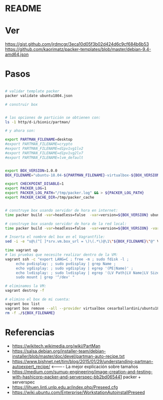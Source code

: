 # README

# Ver

https://gist.github.com/jrdmcgr/3eca10d05f3b02d424d6c9cf684b6b53
https://github.com/kaorimatz/packer-templates/blob/master/debian-9.4-amd64.json

# Pasos

```bash

# validar template packer
packer validate ubuntu1804.json 

# construir box


# las opciones de partición se obtienen con:
ls -1 http/d-i/bionic/partman/

# y ahora son:

export PARTMAN_FILENAME=desktop
#export PARTMAN_FILENAME=crypto
#export PARTMAN_FILENAME=d1pv1vg1lv2
#export PARTMAN_FILENAME=d1pv1vg2lv7
#export PARTMAN_FILENAME=lvm_default


export BOX_VERSION=1.0.0
BOX_FILENAME="ubuntu-18.04-${PARTMAN_FILENAME}-virtualbox-${BOX_VERSION}.box"

export CHECKPOINT_DISABLE=1
export PACKER_LOG=1
export PACKER_LOG_PATH="/tmp/packer.log" && > ${PACKER_LOG_PATH}
export PACKER_CACHE_DIR=/tmp/packer_cache


# construye box usando servidor de hora en internet:
time packer build -var=headless=false  -var=version=${BOX_VERSION} ubuntu1804.json

# construye box usando servidor de hora de la red local:
time packer build -var=headless=false  -var=version=${BOX_VERSION} -var=ntp_server=ntp1.mi.dominio.org ubuntu1804.json

# Inserta el nombre del box en el Vagrantfile:
sed -i -e "s@\(^[ ]*srv.vm.box_url = \)\(.*\)@\1\"${BOX_FILENAME}\"@" Vagrantfile

time vagrant up
# las pruebas que necesite realizar dentro de la VM:
vagrant ssh -c "export LANG=C ; free -m ; sudo fdisk -l ;
     echo pvdisplay: ; sudo pvdisplay | grep Name ; 
     echo vgdisplay: ; sudo vgdisplay | egrep '(PE|Name)' ; 
     echo lvdisplay: ; sudo lvdisplay | egrep '(LV Path|LV Name|LV Size)' ;
     sudo mount | grep '^/dev' "

# eliminamos la VM:
vagrant destroy -f

# elimino el box de mi cuenta:
vagrant box list
vagrant box remove --all --provider virtualbox cesarballardini/ubuntu1804
rm -f ./${BOX_FILENAME}

```

# Referencias

* https://wikitech.wikimedia.org/wiki/PartMan
* https://salsa.debian.org/installer-team/debian-installer/blob/master/doc/devel/partman-auto-recipe.txt
* https://www.bishnet.net/tim/blog/2015/01/29/understanding-partman-autoexpert_recipe/ <---- La mejor explicación sobre tamaños
* https://medium.com/sumup-engineering/image-creation-and-testing-with-hashicorp-packer-and-serverspec-bb2bd065441 packer + serverspec
* https://lihuen.linti.unlp.edu.ar/index.php/Preseed.cfg
* https://wiki.ubuntu.com/Enterprise/WorkstationAutoinstallPreseed

